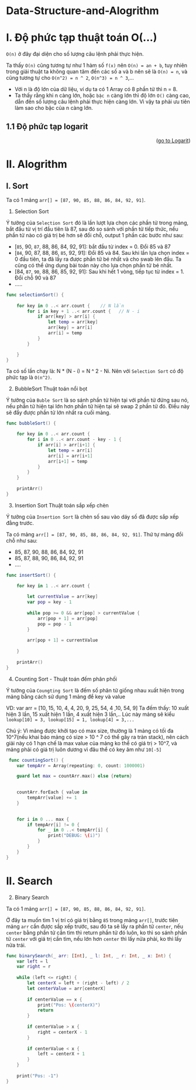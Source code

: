 
# Data-Structure-and-Alogrithm

# I. Độ phức tạp thuật toán O(...)

`O(n)` ở đây đại diện cho số lượng câu lệnh phải thực hiện.

Ta thấy `O(n)` cũng tương tự như 1 hàm số `f(x)` nên `O(n) = an + b`, tuy nhiên trong giải thuật ta không quan tâm đến các số a và b nên sẽ là `O(n) = n`, và cũng tương tự cho `O(n^2) = n ^ 2`, `O(n^3) = n ^ 3`,... 
- Với n là độ lớn của dữ liệu, ví dụ ta có 1 Array có 8 phần tử thì n = 8.
- Ta thấy rằng khi n càng lớn, hoặc `bậc n` càng lớn thì độ lớn `O()` càng cao, dẫn đến số lượng câu lệnh phải thực hiện càng lớn. Vì vậy ta phải ưu tiên làm sao cho bậc của n càng lớn.

## 1.1 Độ phức tạp logarit
<p align="right">(<a href="Logarit">go to Logarit</a>)</p>

# II. Alogrithm

## I. Sort

Ta có 1 mảng `arr[] = [87, 90, 85, 88, 86, 84, 92, 91]`.

1. Selection Sort

Ý tưởng của `Selection Sort` đó là lần lượt lựa chọn các phần tử trong mảng, bắt đầu từ vị trí đầu tiên là 87, sau đó so sánh với phần tử tiếp thức, nếu phần tử nào có giá trị bé hơn sẽ đổi chỗ, output 1 phần các bước như sau:
- [`85`, 90, `87`, 88, 86, 84, 92, 91]: bắt đầu từ index = 0. Đổi 85 và 87
- [`84`, 90, 87, 88, 86, `85`, 92, 91]:  Đổi 85 và 84. Sau khi lần lựa chọn index = 0 đầu tiên, ta đã lấy ra được phần tử bé nhất và cho swab lên đầu. Ta cũng có thể ứng dụng bài toán này cho lựa chọn phần tử bé nhất.
- [84, `87`, `90`, 88, 86, 85, 92, 91]: Sau khi hết 1 vòng, tiếp tục từ index = 1. Đổi chỗ 90 và 87
- .....

```swift
func selectionSort() {
    
    for key in 0 ..< arr.count {    // N lần
        for i in key + 1 ..< arr.count {   // N - i
            if arr[key] > arr[i] {
                let temp = arr[key]
                arr[key] = arr[i]
                arr[i] = temp
            }
        }

    }
}
```

Ta có số lần chạy là: N * (N - i) = N ^ 2 - Ni. Nên với `Selection Sort` có độ phức tạp là `O(n^2)`.

2. BubbleSort Thuật toán nổi bọt 

Ý tưởng của `Buble Sort` là so sánh phần tử hiện tại với phần tử đứng sau nó, nếu phần tử hiện tại lớn hơn phần tử hiện tại sẽ swap 2 phần tử đó. Điều này sẽ đẩy được phần tử lớn nhất ra cuối mảng.

```swift
func bubbleSort() {

    for key in 0 ..< arr.count {
        for i in 0 ..< arr.count - key - 1 {
            if arr[i] > arr[i+1] {
                let temp = arr[i]
                arr[i] = arr[i+1]
                arr[i+1] = temp
            }
        }
    }
    
    printArr()
}
```

3. Insertion Sort Thuật toán sắp xếp chèn

Ý tưởng của `Insertion Sort` là chèn số sau vào dáy số đã được sắp xếp đằng trước.


Ta có mảng `arr[] = [87, 90, 85, 88, 86, 84, 92, 91]`. Thứ tự mảng đổi chỗ như sau:
- 85, 87, 90, 88, 86, 84, 92, 91
- 85, 87, 88, 90, 86, 84, 92, 91
- ....

```swift
func insertSort() {

    for key in 1 ..< arr.count {
        
        let currentValue = arr[key]
        var pop = key - 1
        
        while pop >= 0 && arr[pop] > currentValue {
            arr[pop + 1] = arr[pop]
            pop = pop - 1
        }
        
        arr[pop + 1] = currentValue
        
    }
    
    printArr()
}
```

4. Counting Sort - Thuật toán đếm phân phối

Ý tưởng của `Coungting Sort` là đếm số phân tử giống nhau xuất hiện trong mảng bằng cách sử dụng 1 mảng để key và value

VD: var arr = [10, 15, 10, 4, 4, 20, 9, 25, 54, 4 ,10, 54, 9]
Ta đếm thấy: 10 xuất hiện 3 lần, 15 xuất hiện 1 lần, 4 xuất hiện 3 lần,.. Lúc này mảng sẽ kiểu `lookup[10] = 3, lookup[15] = 1, lookup[4] = 3,...`

Chú ý: Vì mảng được khởi tạo có max size, thường là 1 mảng có tối đa 10^7(nếu khai báo mảng có size > 10 ^ 7 có thể gây ra tràn stack), nên cách giải này có 1 hạn chế là max value của mảng ko thể có giá trị > 10^7, và mảng phải có giá trị luôn dương vì đâu thể có key âm như `10[-5]` 

```swift
 func countingSort() {
    var tempArr = Array(repeating: 0, count: 1000001)

    guard let max = countArr.max() else {return}

    
    countArr.forEach { value in
        tempArr[value] += 1
    }
    

    for i in 0 ... max {
        if tempArr[i] != 0 {
            for _ in 0 ..< tempArr[i] {
                print("DEBUG: \(i)")
            }
        }
    }
}
```

# II. Search

<a name="Logarit"></a>

2. Binary Search

Ta có 1 mảng `arr[] = [87, 90, 85, 88, 86, 84, 92, 91]`.

Ở đây ta muốn tìm 1 vị trí có giá trị bằng `85` trong mảng `arr[]`, trước tiên mảng `arr` cần được sắp xếp trước, sau đó ta sẽ lấy ra phần tử `center`, nếu `center` bằng phần tử cần tìm thì return phần tử đó luôn, ko thì so sánh phần tử `center` với giá trị cần tìm, nếu lớn hơn `center` thì lấy nửa phải, ko thì lấy nửa trái.

```swift
func binarySearch(_ arr: [Int], _ l: Int, _ r: Int, _ x: Int) {
    var left = l
    var right = r
    
    while (left <= right) {
        let centerX = left + (right - left) / 2
        let centerValue = arr[centerX]
        
        if centerValue == x {
            print("Pos: \(centerX)")
            return 
        }
        
        if centerValue > x {
            right = centerX - 1
        }
        
        if centerValue < x {
            left = centerX + 1
        }
    }
    
    print("Pos: -1")
}
```